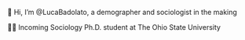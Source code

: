 👋 Hi, I’m @LucaBadolato, a demographer and sociologist in the making

👨‍💻 Incoming Sociology Ph.D. student at The Ohio State University

